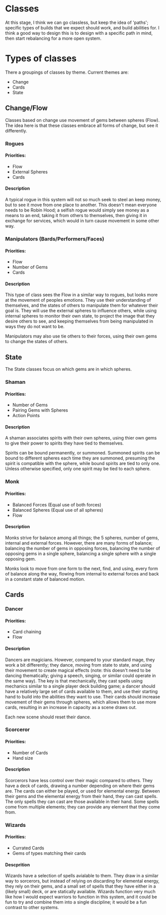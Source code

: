 # Classes
At this stage, I think we can go classless, but keep the idea of 'paths'; specific types of builds that we expect should work, and build abilities for. I think a good way to design this is to design with a specific path in mind, then start rebalancing for a more open system.

# Types of classes
There a groupings of classes by theme. Current themes are:
 - Change
 - Cards 
 - State

## Change/Flow
Classes based on change use movement of gems between spheres (Flow). The idea here is that these classes embrace all forms of change, but see it differently.

### Rogues
#### Priorities:
- Flow
- External Spheres
- Cards

#### Description
A typical rogue in this system will not so much seek to steel an keep money, but to see it move from one place to another. This doesn't mean everyone needs to be Robin Hood; a selfish rogue would simply see money as a means to an end, taking it from others to themselves, then giving it in exchange for services, which would in turn cause movement in some other way.

### Manipulators (Bards/Performers/Faces)
#### Priorities:
- Flow
- Number of Gems
- Cards 

#### Description
This type of class sees the Flow in a similar way to rogues, but looks more at the movement of peoples emotions. They use their understanding of themselves, and the states of others to manipulate them for whatever their goal is. They will use the external spheres to influence others, while using internal spheres to monitor their own state, to project the image that they desire others to see, and keeping themselves from being manipulated in ways they do not want to be.

Manipulators may also use tie others to their forces, using their own gems to change the states of others.

## State
The State classes focus on which gems are in which spheres.

### Shaman
#### Priorities:
- Number of Gems
- Pairing Gems with Spheres
- Action Points

#### Description
A shaman associates spirits with their own spheres, using thier own gems to give their power to spirits they have tied to themselves.

Spirits can be bound permanently, or summoned. Summoned spirits can be bound to different spheres each time they are summoned, presuming the spirit is compatible with the sphere, while bound spirits are tied to only one. Unless otherwise specified, only one spirit may be tied to each sphere.

### Monk
#### Priorities:
- Balanced Forces (Equal use of both forces)
- Balanced Spheres (Equal use of all spheres)
- Flow

#### Description
Monks strive for balance among all things; the 5 spheres, number of gems, internal and external forces. However, there are many forms of balance; balancing the number of gems in opposing forces, balancing the number of opposing gems in a single sphere, balancing a single sphere with a single opposing gem.

Monks look to move from one form to the next, find, and using, every form of balance along the way, flowing from internal to external forces and back in a constant state of balanced motion.

## Cards
### Dancer
#### Priorities:
- Card chaining
- Flow

#### Description
Dancers are magicians. However, compared to your standard mage, they work a bit differently; they dance, moving from state to state, and using their movement to create magical effects (note: this doesn't need to be dancing thematically; giving a speech, singing, or similar could operate in the same way). The key is that mechanically, they cast spells using mechanics similar to a single player deck building game; a dancer should have a relatively large set of cards available to them, and use their starting hand to build into the abilities they want to use. Their cards should increase movement of their gems through spheres, which allows them to use more cards, resulting in an increase in capacity as a scene draws out.

Each new scene should reset their dance.

### Scorceror
#### Priorities:
- Number of Cards
- Hand size

#### Description
Scorcerors have less control over their magic compared to others. They have a deck of cards, drawing a number depending on where their gems are. The cards can either be played, or used for elemental energy. Between their gems and the elemental energy from their hand, they can cast spells. The only spells they can cast are those available in their hand. Some spells come from multiple elements; they can provide any element that they come from.

### Wizards
#### Priorities:
- Currated Cards
- Gems of types matching their cards

#### Descprition
Wizards have a selection of spells avialable to them. They draw in a similar way to sorcerors, but instead of relying on discarding for elemental energy, they rely on their gems, and a small set of spells that they have either in a (likely small) deck, or are statically available. Wizards function very much like how I would expect warriors to function in this system, and it could be fun to try and combine them into a single discipline; it would be a fun contrast to other systems.